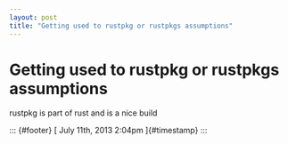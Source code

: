 ```yaml
---
layout: post
title: "Getting used to rustpkg or rustpkgs assumptions"
---
```



Getting used to rustpkg or rustpkgs assumptions
===============================================

rustpkg is part of rust and is a nice build

::: {#footer}
[ July 11th, 2013 2:04pm ]{#timestamp}
:::
